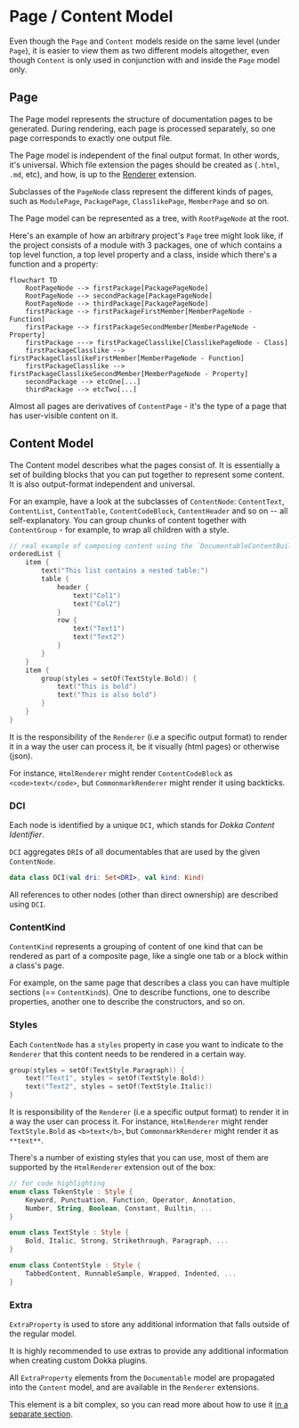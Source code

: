 # Page / Content Model

Even though the `Page` and `Content` models reside on the same level (under `Page`), it is easier to view them as two 
different models altogether, even though `Content` is only used in conjunction with and inside the `Page` model only.

## Page

The Page model represents the structure of documentation pages to be generated. During rendering, each page
is processed separately, so one page corresponds to exactly one output file.

The Page model is independent of the final output format. In other words, it's universal. Which file extension the pages
should be created as (`.html`, `.md`, etc), and how, is up to the 
[Renderer](../extension_points/core_extension_points.md#renderer) extension.

Subclasses of the `PageNode` class represent the different kinds of pages, such as `ModulePage`, `PackagePage`,
`ClasslikePage`, `MemberPage` and so on.

The Page model can be represented as a tree, with `RootPageNode` at the root.

Here's an example of how an arbitrary project's `Page` tree might look like, if the project consists of a module with 
3 packages, one of which contains a top level function, a top level property and a class, inside which there's a function
and a property:

```mermaid
flowchart TD
    RootPageNode --> firstPackage[PackagePageNode]
    RootPageNode --> secondPackage[PackagePageNode]
    RootPageNode --> thirdPackage[PackagePageNode]
    firstPackage --> firstPackageFirstMember[MemberPageNode - Function]
    firstPackage --> firstPackageSecondMember[MemberPageNode - Property]
    firstPackage ---> firstPackageClasslike[ClasslikePageNode - Class]
    firstPackageClasslike --> firstPackageClasslikeFirstMember[MemberPageNode - Function]
    firstPackageClasslike --> firstPackageClasslikeSecondMember[MemberPageNode - Property]
    secondPackage --> etcOne[...]
    thirdPackage --> etcTwo[...]
```

Almost all pages are derivatives of `ContentPage` - it's the type of a page that has user-visible content on it.

## Content Model

The Content model describes what the pages consist of. It is essentially a set of building blocks that you can put 
together to represent some content. It is also output-format independent and universal.

For an example, have a look at the subclasses of `ContentNode`: `ContentText`, `ContentList`, `ContentTable`, 
`ContentCodeBlock`, `ContentHeader` and so on -- all self-explanatory. You can group chunks of content together with 
`ContentGroup` - for example, to wrap all children with a style.

```kotlin
// real example of composing content using the `DocumentableContentBuilder` DSL
orderedList {
    item {
        text("This list contains a nested table:")
        table {
            header {
                text("Col1")
                text("Col2")
            }
            row {
                text("Text1")
                text("Text2")
            }
        }
    }
    item {
        group(styles = setOf(TextStyle.Bold)) {
            text("This is bold")
            text("This is also bold")
        }
    }
}
```

It is the responsibility of the `Renderer` (i.e a specific output format) to render it in a way the user can process it,
be it visually (html pages) or otherwise (json).

For instance, `HtmlRenderer` might render `ContentCodeBlock` as `<code>text</code>`, but `CommonmarkRenderer` might 
render it using backticks.

### DCI

Each node is identified by a unique `DCI`, which stands for _Dokka Content Identifier_. 

`DCI` aggregates `DRI`s of all documentables that are used by the given `ContentNode`.

```kotlin
data class DCI(val dri: Set<DRI>, val kind: Kind)
```

All references to other nodes (other than direct ownership) are described using `DCI`.

### ContentKind

`ContentKind` represents a grouping of content of one kind that can be rendered as part of a composite
page, like a single one tab or a block within a class's page.

For example, on the same page that describes a class you can have multiple sections (== `ContentKind`s).
One to describe functions, one to describe properties, another one to describe the constructors, and so on.

### Styles

Each `ContentNode` has a `styles` property in case you want to indicate to the `Renderer` that this content needs to be
rendered in a certain way.

```kotlin
group(styles = setOf(TextStyle.Paragraph)) {
    text("Text1", styles = setOf(TextStyle.Bold))
    text("Text2", styles = setOf(TextStyle.Italic))
}
```

It is responsibility of the `Renderer` (i.e a specific output format) to render it in a way the user can process it. 
For instance, `HtmlRenderer` might render `TextStyle.Bold` as `<b>text</b>`, but `CommonmarkRenderer` might render it 
as `**text**`.

There's a number of existing styles that you can use, most of them are supported by the `HtmlRenderer` extension out of 
the box:

```kotlin
// for code highlighting
enum class TokenStyle : Style {
    Keyword, Punctuation, Function, Operator, Annotation,
    Number, String, Boolean, Constant, Builtin, ...
}

enum class TextStyle : Style {
    Bold, Italic, Strong, Strikethrough, Paragraph, ...
}

enum class ContentStyle : Style {
    TabbedContent, RunnableSample, Wrapped, Indented, ...
}
```

### Extra

`ExtraProperty` is used to store any additional information that falls outside of the regular model. 

It is highly recommended to use extras to provide any additional information when creating custom Dokka plugins.

All `ExtraProperty` elements from the `Documentable` model are propagated into the `Content` model, and are available
in the `Renderer` extensions.

This element is a bit complex, so you can read more about how to use it [in a separate section](extra.md).
